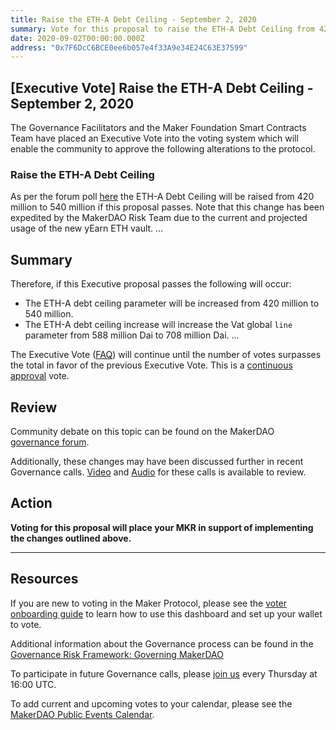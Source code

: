 ```yaml
---
title: Raise the ETH-A Debt Ceiling - September 2, 2020
summary: Vote for this proposal to raise the ETH-A Debt Ceiling from 420 million to 540 million
date: 2020-09-02T00:00:00.000Z
address: "0x7F6DcC6BCE0ee6b057e4f33A9e34E24C63E37599"
---
```

## [Executive Vote] Raise the ETH-A Debt Ceiling - September 2, 2020

The Governance Facilitators and the Maker Foundation Smart Contracts Team have placed an Executive Vote into the voting system which will enable the community to approve the following alterations to the protocol.

### Raise the ETH-A Debt Ceiling

As per the forum poll [here](https://forum.makerdao.com/t/signal-request-forum-poll-raise-the-eth-a-debt-ceiling/3927) the ETH-A Debt Ceiling will be raised from 420 million to 540 million if this proposal passes. Note that this change has been expedited by the MakerDAO Risk Team due to the current and projected usage of the new yEarn ETH vault.
...

## Summary

Therefore, if this Executive proposal passes the following will occur:
- The ETH-A debt ceiling parameter will be increased from 420 million to 540 million.
- The ETH-A debt ceiling increase will increase the Vat global `line` parameter from 588 million Dai to 708 million Dai.
...

The Executive Vote ([FAQ](https://community-development.makerdao.com/makerdao-mcd-faqs/faqs#governance)) will continue until the number of votes surpasses the total in favor of the previous Executive Vote. This is a [continuous approval](https://community-development.makerdao.com/makerdao-mcd-faqs/faqs/governance#what-is-continuous-approval-voting) vote.

## Review

Community debate on this topic can be found on the MakerDAO [governance forum](https://forum.makerdao.com/).

Additionally, these changes may have been discussed further in recent Governance calls. [Video](https://www.youtube.com/playlist?list=PLLzkWCj8ywWNq5-90-Id6VPSsrk4OWVan) and [Audio](https://soundcloud.com/makerdao/sets/governance-calls) for these calls is available to review.

## Action

**Voting for this proposal will place your MKR in support of implementing the changes outlined above.**

---

## Resources

If you are new to voting in the Maker Protocol, please see the [voter onboarding guide](https://community-development.makerdao.com/onboarding/voter-onboarding) to learn how to use this dashboard and set up your wallet to vote.

Additional information about the Governance process can be found in the [Governance Risk Framework: Governing MakerDAO](https://community-development.makerdao.com/governance/governance-risk-framework)

To participate in future Governance calls, please [join us](https://community-development.makerdao.com/governance/governance-and-risk-meetings) every Thursday at 16:00 UTC.

To add current and upcoming votes to your calendar, please see the [MakerDAO Public Events Calendar](https://calendar.google.com/calendar/embed?src=makerdao.com_3efhm2ghipksegl009ktniomdk%40group.calendar.google.com&amp;ctz=America%2FLos_Angeles).